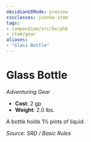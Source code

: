 ```yaml
---
obsidianUIMode: preview
cssclasses: json5e-item
tags:
- compendium/src/5e/phb
- item/gear
aliases: 
- "Glass Bottle"
---
```

# Glass Bottle
*Adventuring Gear*  

- **Cost**: 2 gp
- **Weight**: 2.0 lbs.

A bottle holds 1½ pints of liquid.

*Source: SRD / Basic Rules*